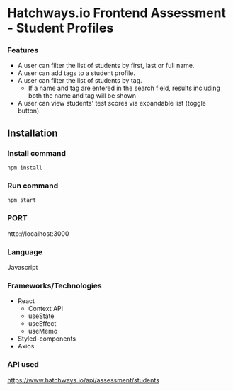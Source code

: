 # Hatchways.io Frontend Assessment - Student Profiles

### Features

- A user can filter the list of students by first, last or full name. 
- A user can add tags to a student profile.
- A user can filter the list of students by tag.
  - If a name and tag are entered in the search field, results including both the name and tag will be shown
- A user can view students' test scores via expandable list (toggle button).


## Installation

### Install command
```
npm install
```
### Run command
```
npm start
```
### PORT

http://localhost:3000

### Language

Javascript

### Frameworks/Technologies

* React
    * Context API
    * useState
    * useEffect
    * useMemo
* Styled-components
* Axios


### API used

https://www.hatchways.io/api/assessment/students
